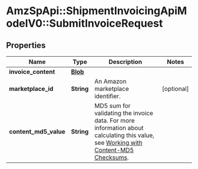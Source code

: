 # AmzSpApi::ShipmentInvoicingApiModelV0::SubmitInvoiceRequest

## Properties
Name | Type | Description | Notes
------------ | ------------- | ------------- | -------------
**invoice_content** | [**Blob**](Blob.md) |  | 
**marketplace_id** | **String** | An Amazon marketplace identifier. | [optional] 
**content_md5_value** | **String** | MD5 sum for validating the invoice data. For more information about calculating this value, see [Working with Content-MD5 Checksums](https://docs.developer.amazonservices.com/en_US/dev_guide/DG_MD5.html). | 


